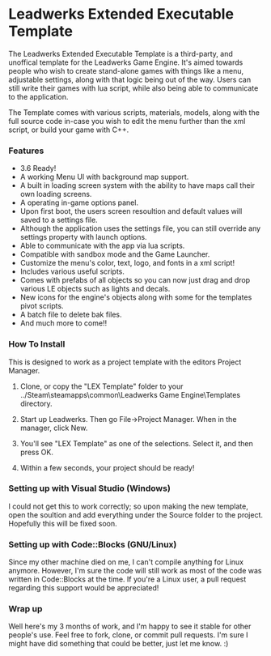 # Leadwerks Extended Executable Template #

The Leadwerks Extended Executable Template is a third-party, and unoffical template for the Leadwerks Game Engine. It's aimed towards people who wish to create stand-alone games with things like a menu, adjustable settings, along with that logic being out of the way. Users can still write their games with lua script, while also being able to communicate to the application.

The Template comes with various scripts, materials, models, along with the full source code in-case you wish to edit the menu further than the xml script, or build your game with C++.

### Features ###

- 3.6 Ready!
- A working Menu UI with background map support.
- A built in loading screen system with the ability to have maps call their own loading screens.
- A operating in-game options panel.
- Upon first boot, the users screen resoultion and default values will saved to a settings file.
- Although the application uses the settings file, you can still override any settings property with launch options.
- Able to communicate with the app via lua scripts.
- Compatible with sandbox mode and the Game Launcher.
- Customize the menu's color, text, logo, and fonts in a xml script!
- Includes various useful scripts.
- Comes with prefabs of all objects so you can now just drag and drop various LE objects such as lights and decals.
- New icons for the engine's objects along with some for the templates pivot scripts.
- A batch file to delete bak files.
- And much more to come!!


### How To Install ###

This is designed to work as a project template with the editors Project Manager. 

1) Clone, or copy the "LEX Template" folder to your ../Steam\steamapps\common\Leadwerks Game Engine\Templates directory. 

2) Start up Leadwerks. Then go File->Project Manager. When in the manager, click New.

3) You'll see "LEX Template" as one of the selections. Select it, and then press OK.

4) Within a few seconds, your project should be ready!


### Setting up with Visual Studio (Windows) ###

I could not get this to work correctly; so upon making the new template, open the soultion and add everything under the Source folder to the project. Hopefully this will be fixed soon.


### Setting up with Code::Blocks (GNU/Linux) ###

Since my other machine died on me, I can't compile anything for Linux anymore. However, I'm sure the code will still work as most of the code was written in Code::Blocks at the time. If you're a Linux user, a pull request regarding this support would be appreciated!


### Wrap up ###

Well here's my 3 months of work, and I'm happy to see it stable for other people's use. Feel free to fork, clone, or commit pull requests. I'm sure I might have did something that could be better, just let me know. :)
